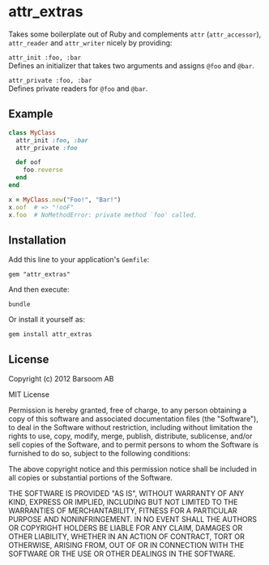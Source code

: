 # attr\_extras

Takes some boilerplate out of Ruby and complements `attr` (`attr_accessor`), `attr_reader` and `attr_writer` nicely by providing:

`attr_init :foo, :bar`<br>
Defines an initializer that takes two arguments and assigns `@foo` and `@bar`.

`attr_private :foo, :bar`<br>
Defines private readers for `@foo` and `@bar`.


## Example

``` ruby
class MyClass
  attr_init :foo, :bar
  attr_private :foo

  def oof
    foo.reverse
  end
end

x = MyClass.new("Foo!", "Bar!")
x.oof  # => "!ooF"
x.foo  # NoMethodError: private method `foo' called.
```


## Installation

Add this line to your application's `Gemfile`:

    gem "attr_extras"

And then execute:

    bundle

Or install it yourself as:

    gem install attr_extras


## License

Copyright (c) 2012 Barsoom AB

MIT License

Permission is hereby granted, free of charge, to any person obtaining
a copy of this software and associated documentation files (the
"Software"), to deal in the Software without restriction, including
without limitation the rights to use, copy, modify, merge, publish,
distribute, sublicense, and/or sell copies of the Software, and to
permit persons to whom the Software is furnished to do so, subject to
the following conditions:

The above copyright notice and this permission notice shall be
included in all copies or substantial portions of the Software.

THE SOFTWARE IS PROVIDED "AS IS", WITHOUT WARRANTY OF ANY KIND,
EXPRESS OR IMPLIED, INCLUDING BUT NOT LIMITED TO THE WARRANTIES OF
MERCHANTABILITY, FITNESS FOR A PARTICULAR PURPOSE AND
NONINFRINGEMENT. IN NO EVENT SHALL THE AUTHORS OR COPYRIGHT HOLDERS BE
LIABLE FOR ANY CLAIM, DAMAGES OR OTHER LIABILITY, WHETHER IN AN ACTION
OF CONTRACT, TORT OR OTHERWISE, ARISING FROM, OUT OF OR IN CONNECTION
WITH THE SOFTWARE OR THE USE OR OTHER DEALINGS IN THE SOFTWARE.
